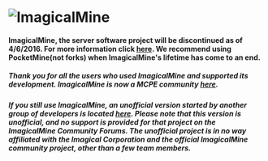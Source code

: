 # ![ImagicalMine](http://i.imgur.com/6Hlm8mn.gif)
#### ImagicalMine, the server software project will be discontinued as of 4/6/2016. For more information click [here](https://forums.imagicalmine.net/threads/imagicalmine-community-forums-update.1355/). We recommend using PocketMine(not forks) when ImagicalMine's lifetime has come to an end.
##### Thank you for all the users who used ImagicalMine and supported its development. ImagicalMine is now a MCPE community [here](https://forums.imagicalmine.net).
##### If you still use ImagicalMine, an unofficial version started by another group of developers is located [here](https://github.com/Inactive-to-Reactive/ImagicalMine). Please note that this version is **unofficial**, and no support is provided for that project on the ImagicalMine Community Forums. The unofficial project is in no way affiliated with the Imagical Corporation and the official ImagicalMine community project, other than a few team members.
